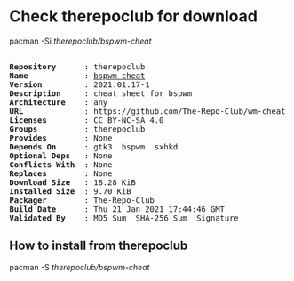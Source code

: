 # Check therepoclub for download

pacman -Si *therepoclub/bspwm-cheat*

<div class="highlight"><pre class="highlight"><text>
<b>Repository</b>      : therepoclub
<b>Name</b>            : <a href="../../x86_64/bspwm-cheat-2021.01.17-1-any.pkg.tar.zst">bspwm-cheat</a>
<b>Version</b>         : 2021.01.17-1
<b>Description</b>     : cheat sheet for bspwm
<b>Architecture</b>    : any
<b>URL</b>             : https://github.com/The-Repo-Club/wm-cheat
<b>Licenses</b>        : CC BY-NC-SA 4.0
<b>Groups</b>          : therepoclub
<b>Provides</b>        : None
<b>Depends On</b>      : gtk3  bspwm  sxhkd
<b>Optional Deps</b>   : None
<b>Conflicts With</b>  : None
<b>Replaces</b>        : None
<b>Download Size</b>   : 18.28 KiB
<b>Installed Size</b>  : 9.70 KiB
<b>Packager</b>        : The-Repo-Club <wayne6324@gmail.com>
<b>Build Date</b>      : Thu 21 Jan 2021 17:44:46 GMT
<b>Validated By</b>    : MD5 Sum  SHA-256 Sum  Signature
</text></pre></div>

## How to install from therepoclub

pacman -S *therepoclub/bspwm-cheat*
